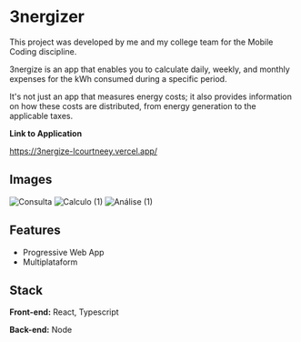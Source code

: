 
# 3nergizer
This project was developed by me and my college team for the Mobile Coding discipline.

3nergize is an app that enables you to calculate daily, weekly, and monthly expenses for the kWh consumed during a specific period.

It's not just an app that measures energy costs; it also provides information on how these costs are distributed, from energy generation to the applicable taxes.

**Link to Application** 

https://3nergize-lcourtneey.vercel.app/

## Images

![Consulta](https://user-images.githubusercontent.com/103793795/232232120-22b1056d-e021-4de9-853a-d0b7f2621656.png)
![Calculo (1)](https://user-images.githubusercontent.com/103793795/232232131-86bd0c65-3526-4f72-a136-57a0f6f739e9.png)
![Análise (1)](https://user-images.githubusercontent.com/103793795/232232140-15a2b360-bac2-4cd5-a9e5-ef69e2bec316.png)

## Features

- Progressive Web App
- Multiplataform


## Stack 

**Front-end:** React, Typescript

**Back-end:** Node

